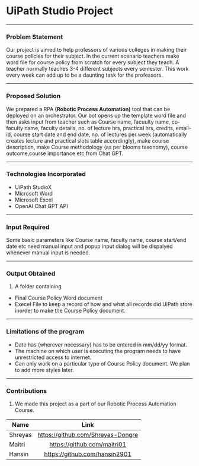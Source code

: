 <h1> UiPath Studio Project </h1>


***

### Problem Statement
Our project is aimed to help  professors of various colleges in making their course policies for their subject. In the current scenario teachers make word file for course policy from scratch for every subject they teach. A teacher normally teaches 3-4 different subjects every semester. This work every week can add up to be a daunting task for the professors.
***
### Proposed Solution
We prepared a RPA **(Robotic Process Automation)** tool that can be deployed on an orchestrator. Our bot opens up the template word file and then asks input from teacher such as Course name, facuulty name, co-faculty name, faculty details, no. of lecture hrs, practical hrs, credits, email-id, course start date and end date, no. of lectures per week (automatically creates lecture and practical slots table accordingly), make course description, make Course methodology (as per blooms taxonomy), course outcome,course importance etc from Chat GPT.
***
### Technologies Incorporated 
* UiPath StudioX
* Microsoft Word
* Microsoft Excel
* OpenAI Chat GPT API
***
### Input Required
Some basic parameters like Course name, faculty name, course start/end date etc need manual input and popup input dialog will be dispalyed whenever manual input is needed. 
***
### Output Obtained
1. A folder containing
  * Final Course Policy Word document
  * Execel File to keep a record of how and what all records did UiPath store inorder to make the Course Policy document.

***


### Limitations of the program
* Date has (wherever necessary) has to be entered in mm/dd/yy format. 
* The machine on which user is executing the program needs to have unrestricted access to internet.
* Can only work on a particular type of Course Policy document. We plan to add more styles later.

***
### Contributions
1. We made this project as a part of our Robotic Process Automation Course.
 
 | Name          | Link                                                                          |
 | ------------- |:-----------------------------------------------------------------------------:|
 | Shreyas       | https://github.com/Shreyas-Dongre                                             |     
 | Maitri        | https://github.com/maitri01                                                   |
 | Hansin        | https://github.com/hansin2901                                                 |
 
